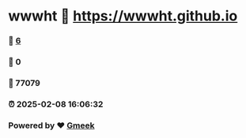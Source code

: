# wwwht :link: https://wwwht.github.io 
### :page_facing_up: [6](https://wwwht.github.io/tag.html) 
### :speech_balloon: 0 
### :hibiscus: 77079 
### :alarm_clock: 2025-02-08 16:06:32 
### Powered by :heart: [Gmeek](https://github.com/Meekdai/Gmeek)
